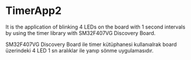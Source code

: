 # TimerApp2

It is the application of blinking 4 LEDs on the board with 1 second intervals by using the timer library with SM32F407VG Discovery Board.

SM32F407VG Discovery Board ile timer kütüphanesi kullanıalrak board üzerindeki 4 LED 1 sn aralıklar ile yanıp sönme uygulamasıdır.

